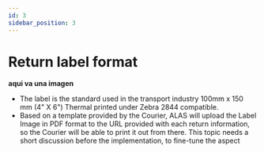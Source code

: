 ```yaml
---
id: 3
sidebar_position: 3
---
```


# Return label format

**aqui va una imagen**

-  The label is the standard used in the transport industry 100mm x 150 mm (4" X 6") Thermal printed under Zebra 2844 compatible.
- Based on a template provided by the Courier, ALAS will upload the Label Image in PDF format to the URL provided with each return information, so the Courier will be able to print it out from there. This topic needs a short discussion before the implementation, to fine-tune the aspect